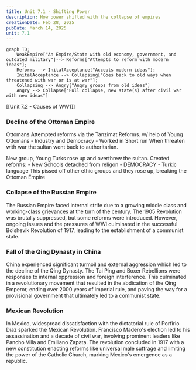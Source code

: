 ```yaml
---
title: Unit 7.1 - Shifting Power
description: How power shifted with the collapse of empires
creationDate: Feb 28, 2025
pubDate: March 14, 2025
unit: 7.1
---
```


```mermaid
graph TD;
    WeakEmpire["An Empire/State with old economy, government, and outdated military"]--> Reforms["Attempts to reform with modern ideas"];
    Reforms --> InitalAcceptance["Accepts modern ideas"];
    InitalAcceptance --> Collapsing["Goes back to old ways when threatened with war or is at war"];
    Collapsing --> Angry["Angry groups from old ideas"]
    Angry --> Collapse["Full collapse, new state(s) after civil war with new ideas"]

```

[[Unit 7.2 - Causes of WW1]]


### Decline of the Ottoman Empire

Ottomans Attempted reforms via the Tanzimat Reforms. w/ help of Young Ottomans
	- Industry and Democracy
	- Worked in Short run
When threaten with war the sultan went back to authoritarian.

New group, Young Turks rose up and overthrew the sultan. Created reforms:
	- New Schools detached from religon
	- DEMOCRACY
	- Turkic language
This pissed off other ethic groups and they rose up, breaking the Ottoman Empire

### Collapse of the Russian Empire

The Russian Empire faced internal strife due to a growing middle class and working-class grievances at the turn of the century. The 1905 Revolution was brutally suppressed, but some reforms were introduced. However, ongoing issues and the pressures of WWI culminated in the successful Bolshevik Revolution of 1917, leading to the establishment of a communist state.

### Fall of the Qing Dynasty in China

China experienced significant turmoil and external aggression which led to the decline of the Qing Dynasty. The Tai Ping and Boxer Rebellions were responses to internal oppression and foreign interference. This culminated in a revolutionary movement that resulted in the abdication of the Qing Emperor, ending over 2000 years of imperial rule, and paving the way for a provisional government that ultimately led to a communist state.

### Mexican Revolution

In Mexico, widespread dissatisfaction with the dictatorial rule of Porfirio Díaz sparked the Mexican Revolution. Francisco Madero's election led to his assassination and a decade of civil war, involving prominent leaders like Pancho Villa and Emiliano Zapata. The revolution concluded in 1917 with a new constitution enacting reforms like universal male suffrage and limiting the power of the Catholic Church, marking Mexico's emergence as a republic.
